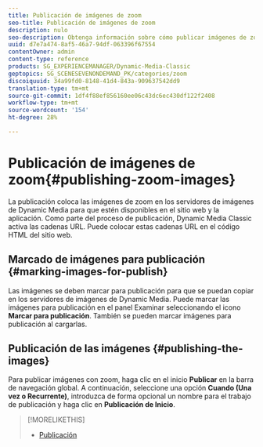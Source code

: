 ```yaml
---
title: Publicación de imágenes de zoom
seo-title: Publicación de imágenes de zoom
description: nulo
seo-description: Obtenga información sobre cómo publicar imágenes de zoom.
uuid: d7e7a474-8af5-46a7-94df-063396f67554
contentOwner: admin
content-type: reference
products: SG_EXPERIENCEMANAGER/Dynamic-Media-Classic
geptopics: SG_SCENESEVENONDEMAND_PK/categories/zoom
discoiquuid: 34a99fd0-8148-41d4-843a-909637542dd9
translation-type: tm+mt
source-git-commit: 1df4f88ef856160ee06c43dc6ec430df122f2408
workflow-type: tm+mt
source-wordcount: '154'
ht-degree: 28%

---
```



# Publicación de imágenes de zoom{#publishing-zoom-images}

La publicación coloca las imágenes de zoom en los servidores de imágenes de Dynamic Media para que estén disponibles en el sitio web y la aplicación. Como parte del proceso de publicación, Dynamic Media Classic activa las cadenas URL. Puede colocar estas cadenas URL en el código HTML del sitio web.

## Marcado de imágenes para publicación {#marking-images-for-publish}

Las imágenes se deben marcar para publicación para que se puedan copiar en los servidores de imágenes de Dynamic Media. Puede marcar las imágenes para publicación en el panel Examinar seleccionando el icono **Marcar para publicación**. También se pueden marcar imágenes para publicación al cargarlas.

## Publicación de las imágenes  {#publishing-the-images}

Para publicar imágenes con zoom, haga clic en el inicio **Publicar** en la barra de navegación global. A continuación, seleccione una opción **Cuando (Una vez o Recurrente)**, introduzca de forma opcional un nombre para el trabajo de publicación y haga clic en **Publicación de Inicio**.

>[!MORELIKETHIS]
>
>* [Publicación](publishing-files.md#publishing_files)

